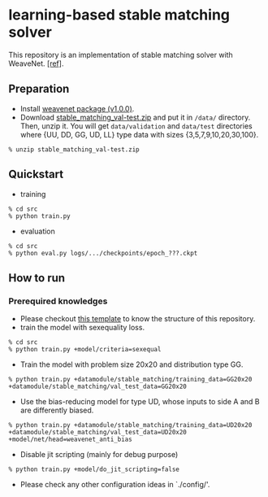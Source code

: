 # learning-based stable matching solver
This repository is an implementation of stable matching solver with WeaveNet. [[ref]](https://openreview.net/forum?id=ktHKpsbsxx).

## Preparation
- Install [weavenet package (v1.0.0)](https://github.com/omron-sinicx/weavenet/releases/tag/v1.0.0).
- Download [stable_matching_val-test.zip](https://drive.google.com/file/d/1MLIvUe4q_5kSNvfmn89Mfkb1TG2Z2Dj4/view?usp=sharing) and put it in `/data/` directory. Then, unzip it. You will get `data/validation` and `data/test` directories where {UU, DD, GG, UD, LL} type data with sizes {3,5,7,9,10,20,30,100}.
```
% unzip stable_matching_val-test.zip
```

## Quickstart
- training
```
% cd src
% python train.py
```

- evaluation
```
% cd src
% python eval.py logs/.../checkpoints/epoch_???.ckpt
```


## How to run
### Prerequired knowledges
- Please checkout [this template](https://github.com/ashleve/lightning-hydra-template) to know the structure of this repository.
- train the model with sexequality loss.
```
% cd src
% python train.py +model/criteria=sexequal
```
- Train the model with problem size 20x20 and distribution type GG.
```
% python train.py +datamodule/stable_matching/training_data=GG20x20 +datamodule/stable_matching/val_test_data=GG20x20
```

- Use the bias-reducing model for type UD, whose inputs to side A and B are differently biased.
```
% python train.py +datamodule/stable_matching/training_data=UD20x20 +datamodule/stable_matching/val_test_data=UD20x20 +model/net/head=weavenet_anti_bias
```

- Disable jit scripting (mainly for debug purpose)
```
% python train.py +model/do_jit_scripting=false
```

- Please check any other configuration ideas in `./config/'.
